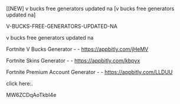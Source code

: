 [[NEW] v bucks free generators updated na [v bucks free generators updated na]

V-BUCKS-FREE-GENERATORS-UPDATED-NA

v bucks free generators updated na

Fortnite V Bucks Generator - - https://appbitly.com/jHeMV

Fortnite Skins Generator - - https://appbitly.com/kbpyx

Fortnite Premium Account Generator - - https://appbitly.com/LLDUU

click here:.

MW6ZCDqAoTkbI4e

